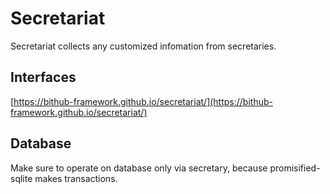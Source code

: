 # Secretariat

Secretariat collects any customized infomation from secretaries.

## Interfaces

[https://bithub-framework.github.io/secretariat/](https://bithub-framework.github.io/secretariat/)

## Database

Make sure to operate on database only via secretary, because promisified-sqlite makes transactions.
